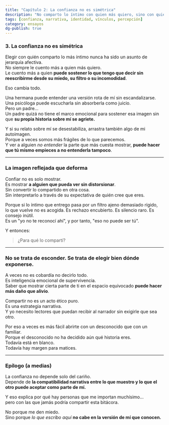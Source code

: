 ```yaml
---
title: "Capítulo 2: La confianza no es simétrica"
description: "No comparto lo íntimo con quien más quiero, sino con quien puede sostener esa parte de mí sin distorsionarla"
tags: [confianza, narrativa, identidad, vínculos, percepción]
category: ensayos
dg-publish: true
---
```


### 3. La confianza no es simétrica

Elegir con quién comparto lo más íntimo nunca ha sido un asunto de jerarquía afectiva.  
No siempre le cuento más a quien más quiero.  
Le cuento más a quien **puede sostener lo que tengo que decir sin reescribirme desde su miedo, su filtro o su incomodidad**.
 
Eso cambia todo.

Una hermana puede entender una versión rota de mí sin escandalizarse.  
Una psicóloga puede escucharla sin absorberla como juicio.  
Pero un padre…  
Un padre quizá no tiene el marco emocional para sostener esa imagen sin que **su propia historia sobre mí se agriete.**

Y si su relato sobre mí se desestabiliza, arrastra también algo de mi autoimagen.  
Porque a veces somos más frágiles de lo que parecemos.  
Y ver a alguien *no entender* la parte que más cuesta mostrar, **puede hacer que tú mismo empieces a no entenderla tampoco**.

---

### La imagen reflejada que deforma

Confiar no es solo mostrar.  
Es mostrar **a alguien que pueda ver sin distorsionar**.  
Sin convertir lo compartido en otra cosa.  
Sin interpretarlo a través de su expectativa de quién cree que eres.

Porque si lo íntimo que entrego pasa por un filtro ajeno demasiado rígido,  
lo que vuelve no es acogida. Es rechazo encubierto. Es silencio raro. Es consejo inútil.  
Es un "yo no te reconocí ahí", y por tanto, "eso no puede ser tú".

Y entonces:  
> ¿Para qué lo compartí?

---

### No se trata de esconder. Se trata de elegir bien dónde exponerse.

A veces no es cobardía no decirlo todo.  
Es inteligencia emocional de supervivencia.  
Saber que mostrar cierta parte de ti en el espacio equivocado **puede hacer más daño que alivio**.

Compartir no es un acto ético puro.  
Es una estrategia narrativa.  
Y yo necesito lectores que puedan recibir al narrador sin exigirle que sea otro.

Por eso a veces es más fácil abrirte con un desconocido que con un familiar.  
Porque el desconocido no ha decidido aún qué historia eres.  
Todavía está en blanco.  
Todavía hay margen para matices.

---

### Epílogo (a medias)

La confianza no depende solo del cariño.  
Depende de **la compatibilidad narrativa entre lo que muestro y lo que el otro puede aceptar como parte de mí.**

Y eso explica por qué hay personas que me importan muchísimo…  
pero con las que jamás podría compartir esta bitácora.

No porque me den miedo.  
Sino porque *lo que escribo aquí* **no cabe en la versión de mí que conocen.**
